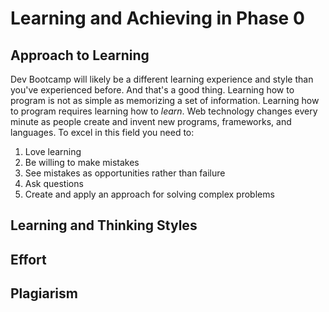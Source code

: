 # Learning and Achieving in Phase 0

## Approach to Learning
Dev Bootcamp will likely be a different learning experience and style than you've experienced before. And that's a good thing. Learning how to program is not as simple as memorizing a set of information. Learning how to program requires learning how to *learn*. Web technology changes every minute as people create and invent new programs, frameworks, and languages. To excel in this field you need to:
 
1. Love learning
2. Be willing to make mistakes
3. See mistakes as opportunities rather than failure
4. Ask questions
5. Create and apply an approach for solving complex problems

## Learning and Thinking Styles

## Effort

## Plagiarism
